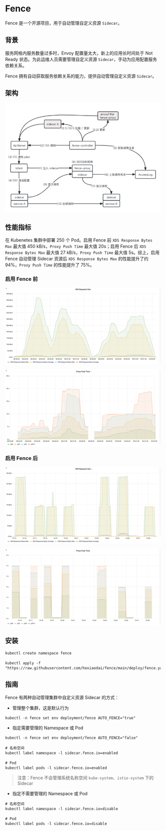# Fence

Fence 是一个开源项目，用于自动管理自定义资源 `Sidecar`。

## 背景

服务网格内服务数量过多时，Envoy 配置量太大，新上的应用长时间处于 Not Ready 状态。为此运维人员需要管理自定义资源 `Sidecar`，手动为应用配置服务依赖关系。

Fence 拥有自动获取服务依赖关系的能力，提供自动管理自定义资源 `Sidecar`。

## 架构

![架构图](docs/images/fence.png)

## 性能指标

在 Kubenetes 集群中部署 250 个 Pod。启用 Fence 前 `XDS Response Bytes Max` 最大值 450 kB/s，`Proxy Push Time` 最大值 20s；启用 Fence 后 `XDS Response Bytes Max` 最大值 27 kB/s，`Proxy Push Time` 最大值 5s。综上，启用 Fence 自动管理 Sidecar 资源后 `XDS Response Bytes Max` 的性能提升了约 94%，`Proxy Push Time` 的性能提升了 75%。

### 启用 Fence 前

![xds requests size](docs/images/xds-requests-size.png)

![xds requests size](docs/images/proxy-push-time.png)

### 启用 Fence 后

![xds requests size](docs/images/xds-requests-size-2.png)

![xds requests size](docs/images/proxy-push-time-2.png)

## 安装

```shell
kubectl create namespace fence

kubectl apply -f "https://raw.githubusercontent.com/hexiaodai/fence/main/deploy/fence.yaml"
```

## 指南

Fence 有两种自动管理集群中自定义资源 Sidecar 的方式：

- 管理整个集群，这是默认行为

```shell
kubectl -n fence set env deployment/fence AUTO_FENCE="true"
```

- 指定需要管理的 Namespace 或 Pod

```shell
kubectl -n fence set env deployment/fence AUTO_FENCE="false"

# 名称空间
kubectl label namespace -l sidecar.fence.io=enabled

# Pod
kubectl label pods -l sidecar.fence.io=enabled
```

> 注意：Fence 不会管理系统名称空间 `kube-system`、`istio-system` 下的 Sidecar

- 指定不需要管理的 Namespace 或 Pod

```shell
# 名称空间
kubectl label namespace -l sidecar.fence.io=disable

# Pod
kubectl label pods -l sidecar.fence.io=disable
```
